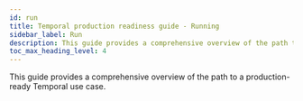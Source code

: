 ```yaml
---
id: run
title: Temporal production readiness guide - Running
sidebar_label: Run
description: This guide provides a comprehensive overview of the path to a production-ready Temporal use case.
toc_max_heading_level: 4
---
```


<!-- THIS FILE IS GENERATED. DO NOT EDIT THIS FILE DIRECTLY -->

This guide provides a comprehensive overview of the path to a production-ready Temporal use case.

